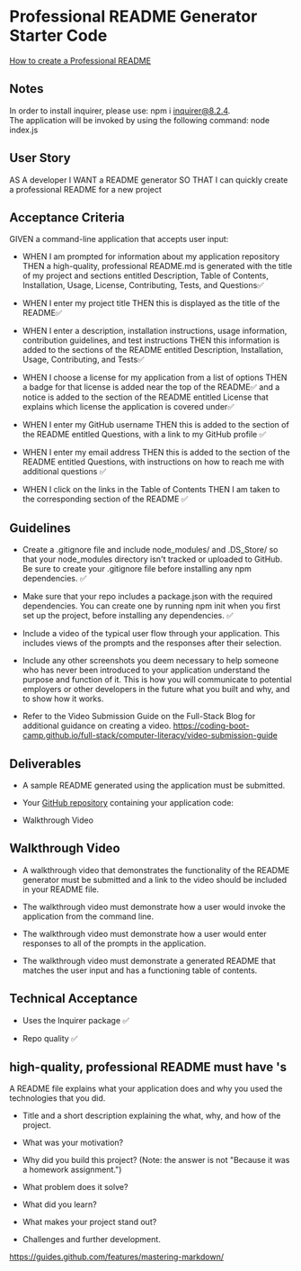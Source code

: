 # Professional README Generator Starter Code

[How to create a Professional README](https://coding-boot-camp.github.io/full-stack/github/professional-readme-guide)

## Notes 
In order to install inquirer, please use:  npm i inquirer@8.2.4.<br/> The application will be invoked by using the following command:
node index.js

## User Story 
AS A developer
I WANT a README generator
SO THAT I can quickly create a professional README for a new project

## Acceptance Criteria 
GIVEN a command-line application that accepts user input:
* WHEN I am prompted for information about my application repository
THEN a high-quality, professional README.md is generated with the title of my project and sections entitled Description, Table of Contents, Installation, Usage, License, Contributing, Tests, and Questions✅

* WHEN I enter my project title
THEN this is displayed as the title of the README✅

* WHEN I enter a description, installation instructions, usage information, contribution guidelines, and test instructions
THEN this information is added to the sections of the README entitled Description, Installation, Usage, Contributing, and Tests✅

* WHEN I choose a license for my application from a list of options
THEN a badge for that license is added near the top of the README✅ and a notice is added to the section of the README entitled License that explains which license the application is covered under✅

* WHEN I enter my GitHub username
THEN this is added to the section of the README entitled Questions, with a link to my GitHub profile ✅

* WHEN I enter my email address
THEN this is added to the section of the README entitled Questions, with instructions on how to reach me with additional questions ✅

* WHEN I click on the links in the Table of Contents
THEN I am taken to the corresponding section of the README ✅

## Guidelines 
* Create a .gitignore file and include node_modules/ and .DS_Store/ so that your node_modules directory isn't tracked or uploaded to GitHub. Be sure to create your .gitignore file before installing any npm dependencies. ✅

* Make sure that your repo includes a package.json with the required dependencies. You can create one by running npm init when you first set up the project, before installing any dependencies. ✅

* Include a video of the typical user flow through your application. This includes views of the prompts and the responses after their selection.

* Include any other screenshots you deem necessary to help someone who has never been introduced to your application understand the purpose and function of it. This is how you will communicate to potential employers or other developers in the future what you built and why, and to show how it works.

* Refer to the Video Submission Guide on the Full-Stack Blog for additional guidance on creating a video.
https://coding-boot-camp.github.io/full-stack/computer-literacy/video-submission-guide

## Deliverables 
* A sample README generated using the application must be submitted.
* Your [GitHub repository](https://github.com/Ximenacu/README-generator-CH9) containing your application code:

* Walkthrough Video 

## Walkthrough Video 

* A walkthrough video that demonstrates the functionality of the README generator must be submitted and a link to the video should be included in your README file.

* The walkthrough video must demonstrate how a user would invoke the application from the command line.

* The walkthrough video must demonstrate how a user would enter responses to all of the prompts in the application.

* The walkthrough video must demonstrate a generated README that matches the user input and has a functioning table of contents.

## Technical Acceptance 
* Uses the Inquirer package ✅

* Repo quality ✅

## high-quality, professional README must have 's 
A README file explains what your application does and why you used the technologies that you did.
* Title and a short description explaining the what, why, and how of the project.

* What was your motivation?
* Why did you build this project? (Note: the answer is not "Because it was a homework assignment.")
* What problem does it solve?
* What did you learn?
* What makes your project stand out?
* Challenges and further development. 

https://guides.github.com/features/mastering-markdown/


